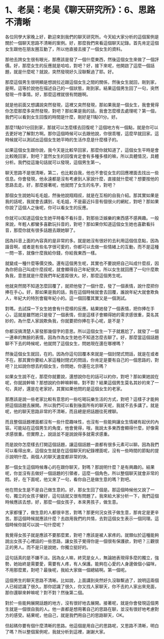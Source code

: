 # 1、老吴：老吴《聊天研究所》：6、思路不清晰

各位同學大家晚上好，歡迎來到我們的聊天研究所。今天給大家分析的這個案例是關於一個聊天思路不清晰的案例。好，那麼我們來看這個聊天記錄。首先肯定這個女生跟他在朋友圈互動了，所以他直接去接了一個女生的資料。

那他去誇女生很有眼光，那應該是發了一個什麼東西，然後這個女生來做了一個評價。好，那麼女生的反應就是哈哈，對吧？好，接下來呢，他開啟了這麼一個話題，就是什麼呢？就說，突然發現好久沒聯繫過了耶。好。

那麼這個男生很明顯是想說拉近跟這個女生之間的關係，然後女生就回，剛到家，是啊，這等於說他在描述自己的一個狀態，剛到家。結果這個男生回了一句，突然發現一件事情。好，那麼這裡就很有問題啊。

就是他前面又想講說突然發現，這裡又突然發現，那如果我是一個女生，我會覺得你怎麼那麼多突然發現，對吧？那如果是我的話，我會怎麼樣去處理呢？第一個，我們可以看到女生回復的時間是什麼，剛好是11點01分。好。

那麼11點01分回到家，那就可以怎麼樣去回復呢？這個地方有一個點，就是你可以去更好地了解對方啊。那你這個時候可以去跟他說，你很乖喔，這麼早就回家。這時候就可以測試出這個女生她平時的生活作息是什麼樣子的。

如果這個女生跟你說，我今天是比較早回家，那麼你就知道了，這個女生平時是會比較晚回家，對吧？當然女生的回復肯定會有多種多樣的嘛，所以具體情況，具體分析。我們從這幾句話就可以發現，這個男生第一。

聊天思路不是很清晰，第二，也比較自我，他也不會從女生的回應裡面去找出一些信息。你會發現，他永遠都是沒有考慮到人家說什麼，直接就什麼呢？想要按他的思路去走。好，那麼接著呢，他就問了女生的名字，對吧？

那個女生說她叫毛毛姐，然後他說翔翔叔，就是在互相的自我介紹。那其實如果是我的話呢，我就會去講到，毛毛姐，不是最近抖音有個很火的網紅，對吧？那如果你說了這個人之後呢，你可以看女生的反應。

你就可以知道這個女生她平時看不看抖音，對那些泛娛樂的東西感不感興趣。一般來說，年輕人都蠻多喜歡玩抖音的，對吧？那如果你知道這個女生她也喜歡看抖音，那麼你就有很多話題去跟她聊了。

因為抖音上面的內容真的是非常的多。就是她沒有很好的去利用這個信息點，因為諧音啊，或者是有些名字很可愛的，你都可以去做一些情緒上的互動，而不是這種一問一答，就像什麼我給你錢，你給我東西一樣。

就變成一種什麼等價交換。還有這個男生呢，其實也不要說把自己叫成什麼叔，因為你把自己叫成什麼叔呢，就會顯得自己年紀很大。所以女生就回應了一句什麼欺負我，意思就是什麼我們年紀差距很大。好，那麼這個男生呢。

他就突然間不知道怎麼回覆了，就把他發了一個什麼，發了一個表情，說什麼把你捧在手心。好，那如果是我的話，我在這個時候就會去回覆，誰說年紀大就會欺負人，年紀大的特別會寵年紀小的。這一個回覆其實又是一個測試。

對嗎，去試探一下女生她會有什麼樣的反應。結果她發了一個表情，把你捧在手心，這就是雖然她只是發了一個表情，但是這樣子會顯得她的需求感很重，莫名其妙的，為什麼人家說欺負我，你就要把你捧在手心呢，是不是？

你都沒搞清楚人家發那幾個字的意思。所以這個女生一下子就尷尬了，就發了一個一連串的無臉的表情，因為作為女生她也不知道怎麼去聊了。好，那麼當這個話題聊不下去的時候呢，他就問了這個女生，問她現在還在哪裡嗎？

然後這個女生就回，在的。因為你這句回覆本來就是一個封閉式問話，就是在或者不在。那其實你要給人家這種封閉式的問話，你肯定是要有自己的一個思路的，對吧？比如說你想去約個女生，你問她，你還在北京嗎？

如果女生說不在，那麼你就要說，還想說你在的話可以約你，對吧？那如果她說在呢，你就說幹嘛？那想說約你幹嘛幹嘛，對不對？結果這個男生莫名其妙的來了一句，真好，還是在老家好。其實如果他問的是這個女生的老家。

那應該是說一些老家比較有意思的一些吃喝玩樂生活的方式，對吧？這樣子才能夠把這個話題去展開。所以我們可以看到後面所有的聊天呢，我就不去多講了。就是呢，他的聊天思路非常的不清晰，而且總是把話題往死裡聊。

而且整個話題裡面都沒有一些什麼趣味性，也沒有一些能夠讓女生情緒有起伏的內容。可能站在這個男生的角度，他會覺得，哦，我說太多東西會顯得什麼，好像需求感很重。但實際上，說話並不是說說得多就需求感重。

而是說你怎麼樣去打開這個話題，讓這個話題一直都有很多元素可以聊。因為我們可以看得出來，這個女生就是在這個聊天的紀錄裡面呢，沒有一些時間的節點的提示說明什麼。兩個人的聊天速度都非常的快。

那一個女生這個時候專心的在跟你聊天，對嗎？那說明什麼？是有興趣的。結果呢，你並沒有去做好一個話題的引領者，這麼一個角色，所以整個聊天就會非常的悶。好，在下面呢，他又來了一句，看你自己是做生意的嗎？對吧。

他在問女生是不是自己做生意的。好，那女生回了個是。那這個時候他又說了一句，獨立的女孩子蠻好，這句話就又很有問題了。我來給大家分析一下，我們這個時候應該去想，好，那麼一個女孩子，本來男孩子，做生意。

大家都懂了，做生意的人都很辛苦，對嗎？那更何況女孩子做生意，那肯定是更辛苦。那這個時候就應該什麼？去啟用我們的共情，去對這個女生表示一個同理。這個時候你就可以說一句什麼呢？

我覺得女孩子就是應該不要那麼累，對吧？應該是被人家疼的。就類似於這種能夠說出女孩子心裡話的一些思路，讓女孩子覺得你是一個很有保護欲，對吧？三觀很正的男人。而不是只是說她，你獨立挺好的。

這句話真的是不嫌不淡。因為女人嘛，終究是女人，無論她表現得多麼的獨立，強勢，她始終是需要愛，需要有人疼，有人保護。能夠在心愛的人身邊做個小貓咪，不用那麼累，對吧？最後呢，我給大家做一個總結啊。第一個呢。

這個男生的聊天思路不清晰。比如說，上面講到突然好久沒聯繫過了，說明這兩個人已經認識了很久。那你認識了很久，你又找人家聊天，你不去約人家出來見面，那你還聊來幹嘛呢？對不對？然後第二個。

對於一些能夠展開話題的地方，沒有很好地去展開。接著呢，就是你會發現這個男生就是一個很自我的人。他一直都是想用著自己的思路在聊，並沒有很好地考慮對方的感受。結果呢，他自己，就是我們用自己的思路聊天，OK。

但起碼你要有個什麼清晰的思路。他這個是用自己的思路呢，又思路不清晰，明白了嗎？所以整個案例呢，我就分析到這裡，謝謝大家。

